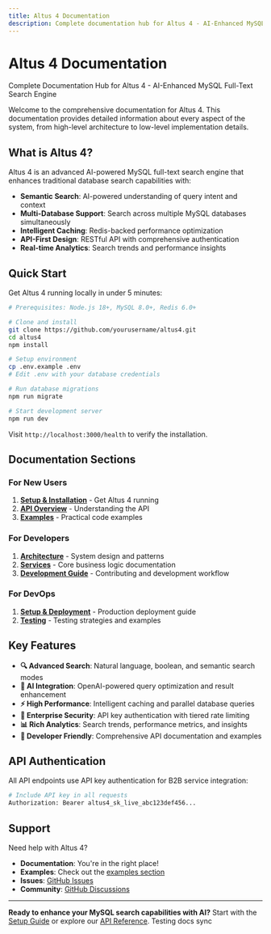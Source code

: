 ```yaml
---
title: Altus 4 Documentation
description: Complete documentation hub for Altus 4 - AI-Enhanced MySQL Full-Text Search Engine with semantic search, multi-database support, and intelligent caching.
---
```


# Altus 4 Documentation

Complete Documentation Hub for Altus 4 - AI-Enhanced MySQL Full-Text Search Engine

Welcome to the comprehensive documentation for Altus 4. This documentation provides detailed information about every aspect of the system, from high-level architecture to low-level implementation details.

## What is Altus 4?

Altus 4 is an advanced AI-powered MySQL full-text search engine that enhances traditional database search capabilities with:

- **Semantic Search**: AI-powered understanding of query intent and context
- **Multi-Database Support**: Search across multiple MySQL databases simultaneously
- **Intelligent Caching**: Redis-backed performance optimization
- **API-First Design**: RESTful API with comprehensive authentication
- **Real-time Analytics**: Search trends and performance insights

## Quick Start

Get Altus 4 running locally in under 5 minutes:

```bash
# Prerequisites: Node.js 18+, MySQL 8.0+, Redis 6.0+

# Clone and install
git clone https://github.com/yourusername/altus4.git
cd altus4
npm install

# Setup environment
cp .env.example .env
# Edit .env with your database credentials

# Run database migrations
npm run migrate

# Start development server
npm run dev
```

Visit `http://localhost:3000/health` to verify the installation.

## Documentation Sections

### For New Users

1. **[Setup & Installation](setup/)** - Get Altus 4 running
2. **[API Overview](api/)** - Understanding the API
3. **[Examples](examples/)** - Practical code examples

### For Developers

1. **[Architecture](architecture/)** - System design and patterns
2. **[Services](services/)** - Core business logic documentation
3. **[Development Guide](development/)** - Contributing and development workflow

### For DevOps

1. **[Setup & Deployment](setup/)** - Production deployment guide
2. **[Testing](testing/)** - Testing strategies and examples

## Key Features

- **🔍 Advanced Search**: Natural language, boolean, and semantic search modes
- **🤖 AI Integration**: OpenAI-powered query optimization and result enhancement
- **⚡ High Performance**: Intelligent caching and parallel database queries
- **🔐 Enterprise Security**: API key authentication with tiered rate limiting
- **📊 Rich Analytics**: Search trends, performance metrics, and insights
- **🔧 Developer Friendly**: Comprehensive API documentation and examples

## API Authentication

All API endpoints use API key authentication for B2B service integration:

```bash
# Include API key in all requests
Authorization: Bearer altus4_sk_live_abc123def456...
```

## Support

Need help with Altus 4?

- **Documentation**: You're in the right place!
- **Examples**: Check out the [examples section](examples/)
- **Issues**: [GitHub Issues](https://github.com/yourusername/altus4/issues)
- **Community**: [GitHub Discussions](https://github.com/yourusername/altus4/discussions)

---

**Ready to enhance your MySQL search capabilities with AI?** Start with the [Setup Guide](setup/) or explore our [API Reference](api/).
Testing docs sync
